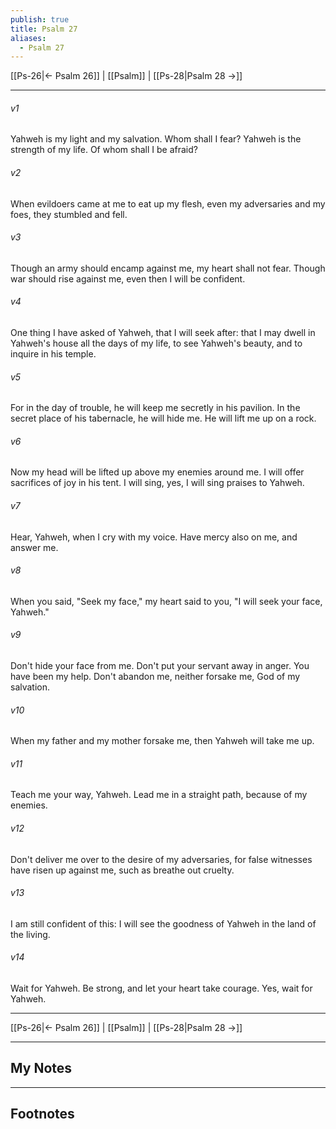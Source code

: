```yaml
---
publish: true
title: Psalm 27
aliases:
  - Psalm 27
---
```


[[Ps-26|← Psalm 26]] | [[Psalm]] | [[Ps-28|Psalm 28 →]]
***



###### v1 
Yahweh is my light and my salvation. Whom shall I fear? Yahweh is the strength of my life. Of whom shall I be afraid? 

###### v2 
When evildoers came at me to eat up my flesh, even my adversaries and my foes, they stumbled and fell. 

###### v3 
Though an army should encamp against me, my heart shall not fear. Though war should rise against me, even then I will be confident. 

###### v4 
One thing I have asked of Yahweh, that I will seek after: that I may dwell in Yahweh's house all the days of my life, to see Yahweh's beauty, and to inquire in his temple. 

###### v5 
For in the day of trouble, he will keep me secretly in his pavilion. In the secret place of his tabernacle, he will hide me. He will lift me up on a rock. 

###### v6 
Now my head will be lifted up above my enemies around me. I will offer sacrifices of joy in his tent. I will sing, yes, I will sing praises to Yahweh. 

###### v7 
Hear, Yahweh, when I cry with my voice. Have mercy also on me, and answer me. 

###### v8 
When you said, "Seek my face," my heart said to you, "I will seek your face, Yahweh." 

###### v9 
Don't hide your face from me. Don't put your servant away in anger. You have been my help. Don't abandon me, neither forsake me, God of my salvation. 

###### v10 
When my father and my mother forsake me, then Yahweh will take me up. 

###### v11 
Teach me your way, Yahweh. Lead me in a straight path, because of my enemies. 

###### v12 
Don't deliver me over to the desire of my adversaries, for false witnesses have risen up against me, such as breathe out cruelty. 

###### v13 
I am still confident of this: I will see the goodness of Yahweh in the land of the living. 

###### v14 
Wait for Yahweh. Be strong, and let your heart take courage. Yes, wait for Yahweh.

***
[[Ps-26|← Psalm 26]] | [[Psalm]] | [[Ps-28|Psalm 28 →]]

---
## My Notes

---
## Footnotes